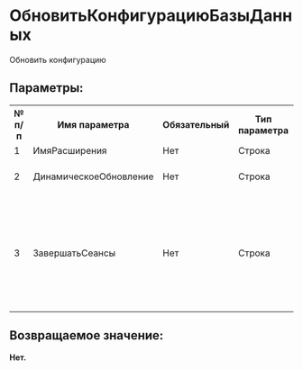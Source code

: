 ﻿
<h1>ОбновитьКонфигурациюБазыДанных</h1>
<p class="funcdesc">Обновить конфигурацию<br /></p><h2>Параметры:</h2><table>
<tr>
  <th height="16" width="10%"><b>№ п/п</b></th>
  <th height="16" width="20%"><b>Имя параметра</b></th>
  <th height="16" width="10%"><b>Обязательный</b></th>
  <th height="16" width="20%"><b>Тип параметра</b></th>
  <th height="16" width="40%"><b>Описание</b></th>	
</tr><tr>
  <td >1</td>
  <td >ИмяРасширения</td>
  <td >Нет</td>
  <td >Строка</td>
  <td >Имя расширения</td>	
</tr><tr>
  <td >2</td>
  <td >ДинамическоеОбновление</td>
  <td >Нет</td>
  <td >Строка</td>
  <td >Использование динамического обновления.<br></td>	
</tr><tr>
  <td >3</td>
  <td >ЗавершатьСеансы</td>
  <td >Нет</td>
  <td >Строка</td>
  <td >Завершение активных сеансов в случае необходимости установки
эксклюзивной блокировки информационной базы. <br></td>	
</tr></table><h2>Возвращаемое значение:</h2>
<b>Нет. </b><br />
